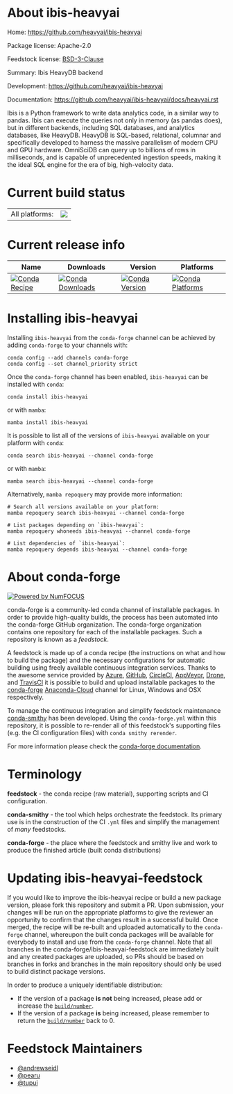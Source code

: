 About ibis-heavyai
==================

Home: https://github.com/heavyai/ibis-heavyai

Package license: Apache-2.0

Feedstock license: [BSD-3-Clause](https://github.com/conda-forge/ibis-heavyai-feedstock/blob/main/LICENSE.txt)

Summary: Ibis HeavyDB backend

Development: https://github.com/heavyai/ibis-heavyai

Documentation: https://github.com/heavyai/ibis-heavyai/docs/heavyai.rst

Ibis is a Python framework to write data analytics code, in a similar way
to pandas. Ibis can execute the queries not only in memory
(as pandas does), but in different backends, including SQL databases,
and analytics databases, like HeavyDB. HeavyDB is SQL-based, relational,
columnar and specifically developed to harness the massive parallelism of
modern CPU and GPU hardware. OmniSciDB can query up to billions of rows in
milliseconds, and is capable of unprecedented ingestion speeds, making it
the ideal SQL engine for the era of big, high-velocity data.


Current build status
====================


<table><tr><td>All platforms:</td>
    <td>
      <a href="https://dev.azure.com/conda-forge/feedstock-builds/_build/latest?definitionId=16074&branchName=main">
        <img src="https://dev.azure.com/conda-forge/feedstock-builds/_apis/build/status/ibis-heavyai-feedstock?branchName=main">
      </a>
    </td>
  </tr>
</table>

Current release info
====================

| Name | Downloads | Version | Platforms |
| --- | --- | --- | --- |
| [![Conda Recipe](https://img.shields.io/badge/recipe-ibis--heavyai-green.svg)](https://anaconda.org/conda-forge/ibis-heavyai) | [![Conda Downloads](https://img.shields.io/conda/dn/conda-forge/ibis-heavyai.svg)](https://anaconda.org/conda-forge/ibis-heavyai) | [![Conda Version](https://img.shields.io/conda/vn/conda-forge/ibis-heavyai.svg)](https://anaconda.org/conda-forge/ibis-heavyai) | [![Conda Platforms](https://img.shields.io/conda/pn/conda-forge/ibis-heavyai.svg)](https://anaconda.org/conda-forge/ibis-heavyai) |

Installing ibis-heavyai
=======================

Installing `ibis-heavyai` from the `conda-forge` channel can be achieved by adding `conda-forge` to your channels with:

```
conda config --add channels conda-forge
conda config --set channel_priority strict
```

Once the `conda-forge` channel has been enabled, `ibis-heavyai` can be installed with `conda`:

```
conda install ibis-heavyai
```

or with `mamba`:

```
mamba install ibis-heavyai
```

It is possible to list all of the versions of `ibis-heavyai` available on your platform with `conda`:

```
conda search ibis-heavyai --channel conda-forge
```

or with `mamba`:

```
mamba search ibis-heavyai --channel conda-forge
```

Alternatively, `mamba repoquery` may provide more information:

```
# Search all versions available on your platform:
mamba repoquery search ibis-heavyai --channel conda-forge

# List packages depending on `ibis-heavyai`:
mamba repoquery whoneeds ibis-heavyai --channel conda-forge

# List dependencies of `ibis-heavyai`:
mamba repoquery depends ibis-heavyai --channel conda-forge
```


About conda-forge
=================

[![Powered by
NumFOCUS](https://img.shields.io/badge/powered%20by-NumFOCUS-orange.svg?style=flat&colorA=E1523D&colorB=007D8A)](https://numfocus.org)

conda-forge is a community-led conda channel of installable packages.
In order to provide high-quality builds, the process has been automated into the
conda-forge GitHub organization. The conda-forge organization contains one repository
for each of the installable packages. Such a repository is known as a *feedstock*.

A feedstock is made up of a conda recipe (the instructions on what and how to build
the package) and the necessary configurations for automatic building using freely
available continuous integration services. Thanks to the awesome service provided by
[Azure](https://azure.microsoft.com/en-us/services/devops/), [GitHub](https://github.com/),
[CircleCI](https://circleci.com/), [AppVeyor](https://www.appveyor.com/),
[Drone](https://cloud.drone.io/welcome), and [TravisCI](https://travis-ci.com/)
it is possible to build and upload installable packages to the
[conda-forge](https://anaconda.org/conda-forge) [Anaconda-Cloud](https://anaconda.org/)
channel for Linux, Windows and OSX respectively.

To manage the continuous integration and simplify feedstock maintenance
[conda-smithy](https://github.com/conda-forge/conda-smithy) has been developed.
Using the ``conda-forge.yml`` within this repository, it is possible to re-render all of
this feedstock's supporting files (e.g. the CI configuration files) with ``conda smithy rerender``.

For more information please check the [conda-forge documentation](https://conda-forge.org/docs/).

Terminology
===========

**feedstock** - the conda recipe (raw material), supporting scripts and CI configuration.

**conda-smithy** - the tool which helps orchestrate the feedstock.
                   Its primary use is in the construction of the CI ``.yml`` files
                   and simplify the management of *many* feedstocks.

**conda-forge** - the place where the feedstock and smithy live and work to
                  produce the finished article (built conda distributions)


Updating ibis-heavyai-feedstock
===============================

If you would like to improve the ibis-heavyai recipe or build a new
package version, please fork this repository and submit a PR. Upon submission,
your changes will be run on the appropriate platforms to give the reviewer an
opportunity to confirm that the changes result in a successful build. Once
merged, the recipe will be re-built and uploaded automatically to the
`conda-forge` channel, whereupon the built conda packages will be available for
everybody to install and use from the `conda-forge` channel.
Note that all branches in the conda-forge/ibis-heavyai-feedstock are
immediately built and any created packages are uploaded, so PRs should be based
on branches in forks and branches in the main repository should only be used to
build distinct package versions.

In order to produce a uniquely identifiable distribution:
 * If the version of a package **is not** being increased, please add or increase
   the [``build/number``](https://docs.conda.io/projects/conda-build/en/latest/resources/define-metadata.html#build-number-and-string).
 * If the version of a package **is** being increased, please remember to return
   the [``build/number``](https://docs.conda.io/projects/conda-build/en/latest/resources/define-metadata.html#build-number-and-string)
   back to 0.

Feedstock Maintainers
=====================

* [@andrewseidl](https://github.com/andrewseidl/)
* [@pearu](https://github.com/pearu/)
* [@tupui](https://github.com/tupui/)

